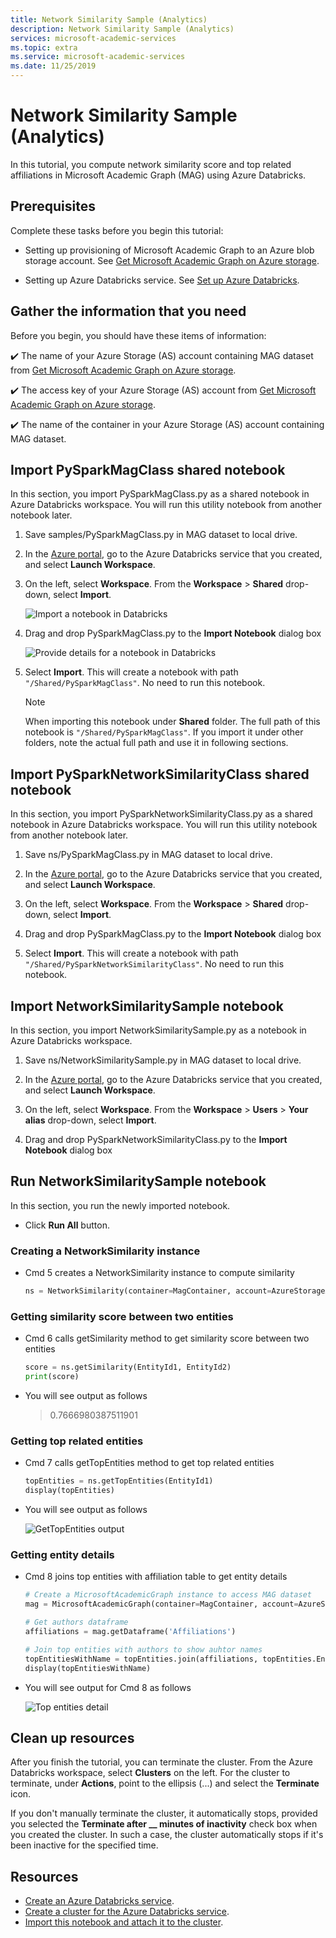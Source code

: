 ```yaml
---
title: Network Similarity Sample (Analytics)
description: Network Similarity Sample (Analytics)
services: microsoft-academic-services
ms.topic: extra
ms.service: microsoft-academic-services
ms.date: 11/25/2019
---
```

# Network Similarity Sample (Analytics)

In this tutorial, you compute network similarity score and top related affiliations in Microsoft Academic Graph (MAG) using Azure Databricks.

## Prerequisites

Complete these tasks before you begin this tutorial:

* Setting up provisioning of Microsoft Academic Graph to an Azure blob storage account. See [Get Microsoft Academic Graph on Azure storage](get-started-setup-provisioning.md).

* Setting up Azure Databricks service. See [Set up Azure Databricks](get-started-setup-databricks.md).

## Gather the information that you need

   Before you begin, you should have these items of information:

   :heavy_check_mark:  The name of your Azure Storage (AS) account containing MAG dataset from [Get Microsoft Academic Graph on Azure storage](get-started-setup-provisioning.md#note-azure-storage-account-name-and-primary-key).

   :heavy_check_mark:  The access key of your Azure Storage (AS) account from [Get Microsoft Academic Graph on Azure storage](get-started-setup-provisioning.md#note-azure-storage-account-name-and-primary-key).

   :heavy_check_mark:  The name of the container in your Azure Storage (AS) account containing MAG dataset.

## Import PySparkMagClass shared notebook

In this section, you import PySparkMagClass.py as a shared notebook in Azure Databricks workspace. You will run this utility notebook from another notebook later.

1. Save samples/PySparkMagClass.py in MAG dataset to local drive.

1. In the [Azure portal](https://portal.azure.com), go to the Azure Databricks service that you created, and select **Launch Workspace**.

1. On the left, select **Workspace**. From the **Workspace** > **Shared** drop-down, select **Import**.

    ![Import a notebook in Databricks](media/databricks/import-shared-notebook.png "import notebook in Databricks")
    
1. Drag and drop PySparkMagClass.py to the **Import Notebook** dialog box

    ![Provide details for a notebook in Databricks](media/databricks/import-notebook-dialog.png "Provide details for a notebook in Databricks")

1. Select **Import**. This will create a notebook with path `"/Shared/PySparkMagClass"`. No need to run this notebook.

   > [!NOTE]
   > When importing this notebook under **Shared** folder. The full path of this notebook is `"/Shared/PySparkMagClass"`. If you import it under other folders, note the actual full path and use it in following sections.

## Import PySparkNetworkSimilarityClass shared notebook

In this section, you import PySparkNetworkSimilarityClass.py as a shared notebook in Azure Databricks workspace. You will run this utility notebook from another notebook later.

1. Save ns/PySparkMagClass.py in MAG dataset to local drive.

1. In the [Azure portal](https://portal.azure.com), go to the Azure Databricks service that you created, and select **Launch Workspace**.

1. On the left, select **Workspace**. From the **Workspace** > **Shared** drop-down, select **Import**.

1. Drag and drop PySparkMagClass.py to the **Import Notebook** dialog box

1. Select **Import**. This will create a notebook with path `"/Shared/PySparkNetworkSimilarityClass"`. No need to run this notebook.

## Import NetworkSimilaritySample notebook

In this section, you import NetworkSimilaritySample.py as a notebook in Azure Databricks workspace.

1. Save ns/NetworkSimilaritySample.py in MAG dataset to local drive.

1. In the [Azure portal](https://portal.azure.com), go to the Azure Databricks service that you created, and select **Launch Workspace**.

1. On the left, select **Workspace**. From the **Workspace** > **Users** > **Your alias** drop-down, select **Import**.

1. Drag and drop PySparkNetworkSimilarityClass.py to the **Import Notebook** dialog box

## Run NetworkSimilaritySample notebook

In this section, you run the newly imported notebook.

- Click **Run All** button.

### Creating a NetworkSimilarity instance

- Cmd 5 creates a NetworkSimilarity instance to compute similarity

   ```python
   ns = NetworkSimilarity(container=MagContainer, account=AzureStorageAccount, key=AzureStorageAccessKe, resource=ResourcePath)
   ```

### Getting similarity score between two entities

- Cmd 6 calls getSimilarity method to get similarity score between two entities

   ```python
   score = ns.getSimilarity(EntityId1, EntityId2)
   print(score)
   ```

- You will see output as follows

    > 0.7666980387511901

### Getting top related entities

- Cmd 7 calls getTopEntities method to get top related entities

   ```python
   topEntities = ns.getTopEntities(EntityId1)
   display(topEntities)
   ```

- You will see output as follows

    ![GetTopEntities output](media/network-similarity/get-top-entities.png "GetTopEntities output")

### Getting entity details

- Cmd 8 joins top entities with affiliation table to get entity details

   ```python
   # Create a MicrosoftAcademicGraph instance to access MAG dataset
   mag = MicrosoftAcademicGraph(container=MagContainer, account=AzureStorageAccount, key=AzureStorageAccessKe)

   # Get authors dataframe
   affiliations = mag.getDataframe('Affiliations')

   # Join top entities with authors to show auhtor names
   topEntitiesWithName = topEntities.join(affiliations, topEntities.EntityId == affiliations.AffiliationId, 'inner').select(topEntities.EntityId, affiliations.DisplayName, topEntities.Score).orderBy(topEntities.Score.desc())
   display(topEntitiesWithName)
   ```

- You will see output for Cmd 8 as follows

    ![Top entities detail](media/network-similarity/top-entities-detail.png "Top entities detail")

## Clean up resources

After you finish the tutorial, you can terminate the cluster. From the Azure Databricks workspace, select **Clusters** on the left. For the cluster to terminate, under **Actions**, point to the ellipsis (...) and select the **Terminate** icon.

If you don't manually terminate the cluster, it automatically stops, provided you selected the **Terminate after \_\_ minutes of inactivity** check box when you created the cluster. In such a case, the cluster automatically stops if it's been inactive for the specified time.

## Resources

* [Create an Azure Databricks service](https://azure.microsoft.com/services/databricks/).
* [Create a cluster for the Azure Databricks service](https://docs.azuredatabricks.net/user-guide/clusters/create.html).
* [Import this notebook and attach it to the cluster](https://docs.databricks.com/user-guide/notebooks/notebook-manage.html#import-a-notebook).
